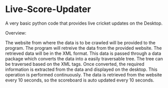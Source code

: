 # Live-Score-Updater
A very basic python code that provides live cricket updates on the Desktop.

Overview:

The website from where the data is to be crawled will be provided to the program. 
The program will retreive the data from the provided website. The retrieved data will be in the XML format. 
This data is passed through a data package which converts the data into a easily traversable tree. The tree can be traversed based on the XML tags.
Once converted, the required information is extracted from the data and displayed on the desktop.
This operation is performed continuously. The data is retrieved from the website every 10 seconds, so the scoreboard is auto updated every 10 seconds.
